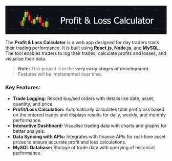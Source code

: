 ![Header](./github-header-image.png)

The **Profit & Loss Calculator** is a web app designed for day traders track their trading performance. It is built using **React.js**, **Node.js**, and **MySQL**. The tool enables traders to log their trades, calculate profits and losses, and visualise their data. 

> **Note:** This project is in the **very early stages of development**. Features will be implemented over time.

### Key Features:
- **Trade Logging:** Record buy/sell orders with details like date, asset, quantity, and price.
- **Profit/Loss Calculation:** Automatically calculates total profit/loss based on the entered trades and displays results for daily, weekly, and monthly performance.
- **Interactive Dashboard:** Visualise trading data with charts and graphs for better analysis.
- **Data Syncing with APIs:** Integrates with finance APIs for real-time asset prices to ensure accurate profit and loss calculations.
- **MySQL Database:** Storage of trade data with querying of historical performance.
